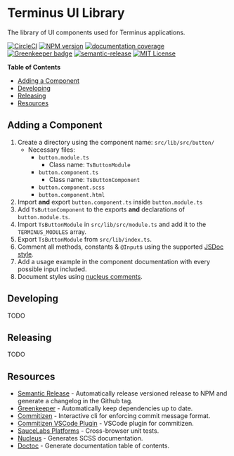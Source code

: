 # Terminus UI Library

The library of UI components used for Terminus applications.

[![CircleCI][circle_badge]][circle_link] [![NPM version][npm_version_image]][npm_url] [![documentation coverage][compodoc_badge]][docs_index] [![Greenkeeper badge][greenkeeper_badge]][greenkeeper] [![semantic-release][semantic_release_badge]][semantic_release] [![MIT License][license_image]][license_url]


<!-- START doctoc generated TOC please keep comment here to allow auto update -->
<!-- DON'T EDIT THIS SECTION, INSTEAD RE-RUN doctoc TO UPDATE -->
**Table of Contents**

- [Adding a Component](#adding-a-component)
- [Developing](#developing)
- [Releasing](#releasing)
- [Resources](#resources)

<!-- END doctoc generated TOC please keep comment here to allow auto update -->

## Adding a Component

1. Create a directory using the component name: `src/lib/src/button/`
    - Necessary files:
      - `button.module.ts`
          - Class name: `TsButtonModule`
      - `button.component.ts`
          - Class name: `TsButtonComponent`
      - `button.component.scss`
      - `button.component.html`
1. Import **and** export `button.component.ts` inside `button.module.ts`
1. Add `TsButtonComponent` to the exports **and** declarations of `button.module.ts`.
1. Import `TsButtonModule` in `src/lib/src/module.ts` and add it to the `TERMINUS_MODULES` array.
1. Export `TsButtonModule` from `src/lib/index.ts`.
1. Comment all methods, constants & `@Input`s using the supported [JSDoc style][compodoc_comments].
1. Add a usage example in the component documentation with every possible input included.
1. Document styles using [nucleus comments][nucleus_annotation].


## Developing

TODO


## Releasing

TODO


## Resources

- [Semantic Release][semantic_release] - Automatically release versioned release to NPM and generate
    a changelog in the Github tag.
- [Greenkeeper][greenkeeper] - Automatically keep dependencies up to date.
- [Commitizen][commitizen] - Interactive cli for enforcing commit message format.
- [Commitizen VSCode Plugin][commitizen_vsc] - VSCode plugin for commitizen.
- [SauceLabs Platforms][saucelab_platforms] - Cross-browser unit tests.
- [Nucleus][nucleus] - Generates SCSS documentation.
- [Doctoc][doctoc] - Generate documentation table of contents.


[compodoc_badge]: https://rawgit.com/GetTerminus/terminus-ui/master/docs/images/coverage-badge.svg
[docs_index]: docs/coverage.html
[license_image]: http://img.shields.io/badge/license-MIT-blue.svg
[license_url]: LICENSE
[npm_url]: https://npmjs.org/package/@terminus/ui
[npm_version_image]: http://img.shields.io/npm/v/@terminus/ui.svg
[circle_badge]: https://circleci.com/gh/GetTerminus/terminus-ui/tree/master.svg?style=svg
[circle_link]: https://circleci.com/gh/GetTerminus/terminus-ui/tree/master
[greenkeeper_badge]: https://badges.greenkeeper.io/GetTerminus/terminus-ui.svg
[greenkeeper]: https://greenkeeper.io/
[semantic_release_badge]: https://img.shields.io/badge/%20%20%F0%9F%93%A6%F0%9F%9A%80-semantic--release-e10079.svg
[semantic_release]: https://github.com/semantic-release/semantic-release

[semantic_release]: https://github.com/semantic-release/semantic-release
[commitizen]: https://github.com/commitizen
[commitizen_vsc]: https://github.com/commitizen
[saucelab_platforms]: https://saucelabs.com/platforms
[compodoc]: https://compodoc.github.io/website/
[compodoc_comments]: https://compodoc.github.io/website/guides/comments.html
[nucleus]: https://github.com/holidaypirates/nucleus/
[nucleus_annotation]: https://holidaypirates.github.io/nucleus/annotation-reference.html
[doctoc]: https://github.com/thlorenz/doctoc
